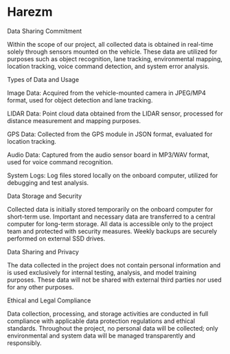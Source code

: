# Harezm
Data Sharing Commitment

Within the scope of our project, all collected data is obtained in real-time solely through sensors mounted on the vehicle. These data are utilized for purposes such as object recognition, lane tracking, environmental mapping, location tracking, voice command detection, and system error analysis.

Types of Data and Usage

Image Data: Acquired from the vehicle-mounted camera in JPEG/MP4 format, used for object detection and lane tracking.

LIDAR Data: Point cloud data obtained from the LIDAR sensor, processed for distance measurement and mapping purposes.

GPS Data: Collected from the GPS module in JSON format, evaluated for location tracking.

Audio Data: Captured from the audio sensor board in MP3/WAV format, used for voice command recognition.

System Logs: Log files stored locally on the onboard computer, utilized for debugging and test analysis.

Data Storage and Security

Collected data is initially stored temporarily on the onboard computer for short-term use. Important and necessary data are transferred to a central computer for long-term storage. All data is accessible only to the project team and protected with security measures. Weekly backups are securely performed on external SSD drives.

Data Sharing and Privacy

The data collected in the project does not contain personal information and is used exclusively for internal testing, analysis, and model training purposes. These data will not be shared with external third parties nor used for any other purposes.

Ethical and Legal Compliance

Data collection, processing, and storage activities are conducted in full compliance with applicable data protection regulations and ethical standards. Throughout the project, no personal data will be collected; only environmental and system data will be managed transparently and responsibly.
